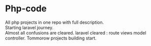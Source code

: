 # Php-code
All php projects in one repo with full description.
<br>
Starting laravel journey.
<br>
Almost all confusions are cleared.
laravel cleared : route views model controller.
Tommorow projects building start.
